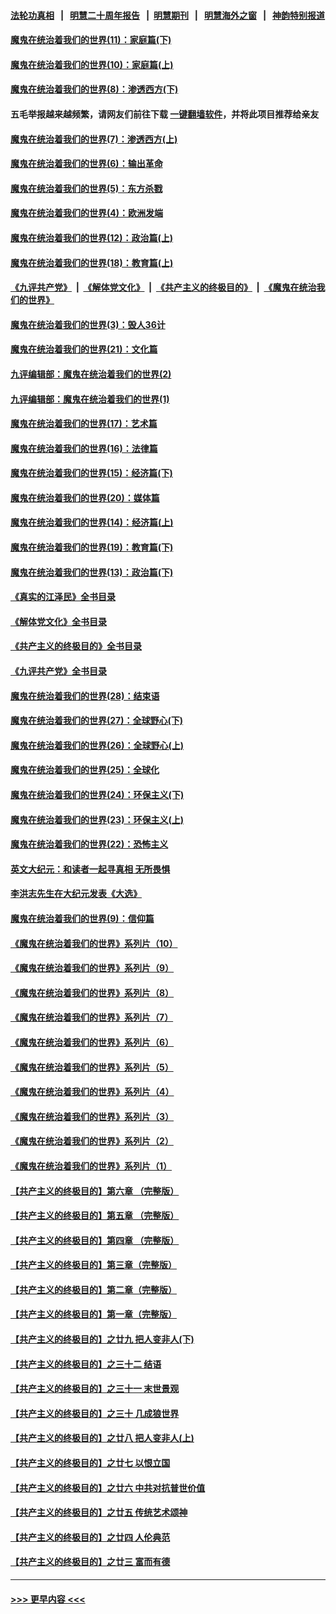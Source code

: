 #### [法轮功真相](https://github.com/gfw-breaker/truth/blob/master/README.md?t=0) &nbsp;&nbsp;|&nbsp;&nbsp; [明慧二十周年报告](https://github.com/gfw-breaker/mh-reports/blob/master/README.md?t=0) &nbsp;&nbsp;|&nbsp;&nbsp;[明慧期刊](https://github.com/gfw-breaker/mh-qikan) &nbsp;&nbsp;|&nbsp;&nbsp; [明慧海外之窗](https://github.com/gfw-breaker/mh-news/blob/master/README.md?t=0) &nbsp;&nbsp;|&nbsp;&nbsp; [神韵特别报道](https://github.com/gfw-breaker/mh-news/blob/master/shenyun.md?t=0)
#### [魔鬼在统治着我们的世界(11)：家庭篇(下)](../pages/nsc422/n10440961.md?t=12010751) 
#### [魔鬼在统治着我们的世界(10)：家庭篇(上)](../pages/nsc422/n10435448.md?t=12010751) 
#### [魔鬼在统治着我们的世界(8)：渗透西方(下)](../pages/nsc422/n10429603.md?t=12010751) 
#### 五毛举报越来越频繁，请网友们前往下载 [一键翻墙软件](https://github.com/gfw-breaker/ssr-accounts)，并将此项目推荐给亲友
#### [魔鬼在统治着我们的世界(7)：渗透西方(上)](../pages/nsc422/n10426013.md?t=12010751) 
#### [魔鬼在统治着我们的世界(6)：输出革命](../pages/nsc422/n10421536.md?t=12010751) 
#### [魔鬼在统治着我们的世界(5)：东方杀戮](../pages/nsc422/n10417707.md?t=12010751) 
#### [魔鬼在统治着我们的世界(4)：欧洲发端](../pages/nsc422/n10414890.md?t=12010751) 
#### [魔鬼在统治着我们的世界(12)：政治篇(上)](../pages/nsc422/n10444576.md?t=12010751) 
#### [魔鬼在统治着我们的世界(18)：教育篇(上)](../pages/nsc422/n10526970.md?t=12010751) 
#### [《九评共产党》](https://github.com/begood0513/9ping.md/blob/master/README.md) &nbsp;|&nbsp; [《解体党文化》](../../../../jtdwh.md/blob/master/README.md)  &nbsp;|&nbsp; [《共产主义的终极目的》](../../../../gczydzjmd.md/blob/master/README.md) &nbsp;|&nbsp; [《魔鬼在统治我们的世界》](../../../../mgztzwmdsj.md/blob/master/README.md) 
#### [魔鬼在统治着我们的世界(3)：毁人36计](../pages/nsc422/n10411583.md?t=12010751) 
#### [魔鬼在统治着我们的世界(21)：文化篇](../pages/nsc422/n10597706.md?t=12010751) 
#### [九评编辑部：魔鬼在统治着我们的世界(2)](../pages/nsc422/n10410036.md?t=12010751) 
#### [九评编辑部：魔鬼在统治着我们的世界(1)](../pages/nsc422/n10406825.md?t=12010751) 
#### [魔鬼在统治着我们的世界(17)：艺术篇](../pages/nsc422/n10499093.md?t=12010751) 
#### [魔鬼在统治着我们的世界(16)：法律篇](../pages/nsc422/n10485969.md?t=12010751) 
#### [魔鬼在统治着我们的世界(15)：经济篇(下)](../pages/nsc422/n10469975.md?t=12010751) 
#### [魔鬼在统治着我们的世界(20)：媒体篇](../pages/nsc422/n10586579.md?t=12010751) 
#### [魔鬼在统治着我们的世界(14)：经济篇(上)](../pages/nsc422/n10457370.md?t=12010751) 
#### [魔鬼在统治着我们的世界(19)：教育篇(下)](../pages/nsc422/n10564808.md?t=12010751) 
#### [魔鬼在统治着我们的世界(13)：政治篇(下)](../pages/nsc422/n10448270.md?t=12010751) 
#### [《真实的江泽民》全书目录](../pages/nsc422/n13721399.md?t=12010751) 
#### [《解体党文化》全书目录](../pages/nsc422/n13721157.md?t=12010751) 
#### [《共产主义的终极目的》全书目录](../pages/nsc422/n13721048.md?t=12010751) 
#### [《九评共产党》全书目录](../pages/nsc422/n13708085.md?t=12010751) 
#### [魔鬼在统治着我们的世界(28)：结束语](../pages/nsc422/n10936246.md?t=12010751) 
#### [魔鬼在统治着我们的世界(27)：全球野心(下)](../pages/nsc422/n10928319.md?t=12010751) 
#### [魔鬼在统治着我们的世界(26)：全球野心(上)](../pages/nsc422/n10900318.md?t=12010751) 
#### [魔鬼在统治着我们的世界(25)：全球化](../pages/nsc422/n10788205.md?t=12010751) 
#### [魔鬼在统治着我们的世界(24)：环保主义(下)](../pages/nsc422/n10695307.md?t=12010751) 
#### [魔鬼在统治着我们的世界(23)：环保主义(上)](../pages/nsc422/n10688613.md?t=12010751) 
#### [魔鬼在统治着我们的世界(22)：恐怖主义](../pages/nsc422/n10614727.md?t=12010751) 
#### [英文大纪元：和读者一起寻真相 无所畏惧](../pages/nsc422/n12542027.md?t=12010751) 
#### [李洪志先生在大纪元发表《大选》](../pages/nsc422/n12534746.md?t=12010751) 
#### [魔鬼在统治着我们的世界(9)：信仰篇](../pages/nsc422/n10432159.md?t=12010751) 
#### [《魔鬼在统治着我们的世界》系列片（10）](../pages/nsc422/n12292670.md?t=12010751) 
#### [《魔鬼在统治着我们的世界》系列片（9）](../pages/nsc422/n12290859.md?t=12010751) 
#### [《魔鬼在统治着我们的世界》系列片（8）](../pages/nsc422/n12287445.md?t=12010751) 
#### [《魔鬼在统治着我们的世界》系列片（7）](../pages/nsc422/n12283425.md?t=12010751) 
#### [《魔鬼在统治着我们的世界》系列片（6）](../pages/nsc422/n12282314.md?t=12010751) 
#### [《魔鬼在统治着我们的世界》系列片（5）](../pages/nsc422/n12281419.md?t=12010751) 
#### [《魔鬼在统治着我们的世界》系列片（4）](../pages/nsc422/n12274024.md?t=12010751) 
#### [《魔鬼在统治着我们的世界》系列片（3）](../pages/nsc422/n12271322.md?t=12010751) 
#### [《魔鬼在统治着我们的世界》系列片（2）](../pages/nsc422/n12269049.md?t=12010751) 
#### [《魔鬼在统治着我们的世界》系列片（1）](../pages/nsc422/n12267575.md?t=12010751) 
#### [【共产主义的终极目的】第六章 （完整版）](../pages/nsc422/n11428913.md?t=12010751) 
#### [【共产主义的终极目的】第五章 （完整版）](../pages/nsc422/n11428912.md?t=12010751) 
#### [【共产主义的终极目的】第四章 （完整版）](../pages/nsc422/n11428907.md?t=12010751) 
#### [【共产主义的终极目的】第三章（完整版）](../pages/nsc422/n11428848.md?t=12010751) 
#### [【共产主义的终极目的】第二章（完整版）](../pages/nsc422/n11428831.md?t=12010751) 
#### [【共产主义的终极目的】第一章（完整版）](../pages/nsc422/n11417651.md?t=12010751) 
#### [【共产主义的终极目的】之廿九 把人变非人(下)](../pages/nsc422/n11344140.md?t=12010751) 
#### [【共产主义的终极目的】之三十二 结语](../pages/nsc422/n11360535.md?t=12010751) 
#### [【共产主义的终极目的】之三十一 末世景观](../pages/nsc422/n11351129.md?t=12010751) 
#### [【共产主义的终极目的】之三十 几成狼世界](../pages/nsc422/n11348280.md?t=12010751) 
#### [【共产主义的终极目的】之廿八 把人变非人(上)](../pages/nsc422/n11340492.md?t=12010751) 
#### [【共产主义的终极目的】之廿七 以恨立国](../pages/nsc422/n11336944.md?t=12010751) 
#### [【共产主义的终极目的】之廿六 中共对抗普世价值](../pages/nsc422/n11324785.md?t=12010751) 
#### [【共产主义的终极目的】之廿五 传统艺术颂神](../pages/nsc422/n11296396.md?t=12010751) 
#### [【共产主义的终极目的】之廿四 人伦典范](../pages/nsc422/n11296397.md?t=12010751) 
#### [【共产主义的终极目的】之廿三 富而有德](../pages/nsc422/n11283598.md?t=12010751) 

----
#### [ >>> 更早内容 <<< ](../indexes/nsc422-earlier.md)

